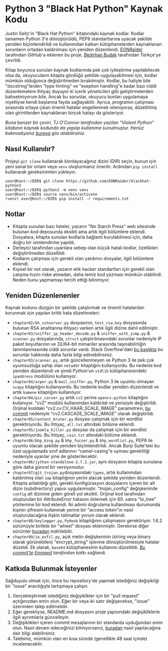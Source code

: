 # Python 3 "Black Hat Python" Kaynak Kodu

Justin Seitz'in "Black Hat Python" kitabındaki kaynak kodlar. Kodlar tamamen Python 3'e dönüştürüldü, PEP8 standartlarına uyacak şekilde yeniden biçimlendirildi ve kullanımdan kalkan kütüphanelerden kaynaklanan sorunların ortadan kaldırılması için yeniden düzenlendi. [EONRaider](https://github.com/EONRaider/blackhat-python3) tarafından GitHub'a eklenen bu proje, [Bedirhan Budak](https://github.com/bedirhanbudak) tarafından Türkçe'ye çevrildi.

Kitap boyunca sunulan kaynak kodlarında pek çok iyileştirme yapılabilecek olsa da, okuyucuların kitapta gördüğü şekilde uygulayabilmesi için, kodlar mümkün olduğunca değiştirilmeden bırakılmıştır. Kodlar, bu haliyle bile "docstring"lerden "type hinting" ve "exeption handling"e kadar bazı ciddi düzenlemelere ihtiyaç duyuyor ki içerik yöneticileri gibi geliştirmelerden bahsetmiyorum bile. Ancak bu sorunlar, okuyucu bunları uygulamaya niyetliyse kendi başlarına fayda sağlayabilir. Ayrıca, programın çalışması sırasında ortaya çıkan önemli hatalar engellenmek isteniyorsa, düzeltilmiş olan girintilerden kaynaklanan birçok hatayı da gösteriyor.
 
*Buna benzer bir çeviri, TJ O'Connor tarafından yazılan "Violent Python" kitabının kaynak kodunda da yapılıp kullanıma sunulmuştur. Henüz bakmadıyanız [buraya](https://github.com/EONRaider/violent-python3) göz atabilirsiniz.*

## Nasıl Kullanılır?
Projeyi `git clone` kullanarak klonlayacağınız dizini (DIR) seçin, bunun için yeni sanal bir ortam veya `venv` oluşturmanız önerilir. Ardından `pip install` kullanarak gereksinimleri yükleyin.

```
user@host:~/DIR$ git clone https://github.com/EONRaider/blackhat-python3
user@host:~/DIR$ python3 -m venv venv
user@host:~/DIR$ source venv/bin/activate
(venv) user@host:~/DIR$ pip install -r requirements.txt
```

## Notlar
- Kitapta sunulan bazı listeler, yazarın "No Starch Press" web sitesinde bulunan kod deposunda eksikti ama artık ilgili bölümlere eklendi. Dosyalara, kitapta sunulan kodlarla bağlantı kurulabilmesi için, daha doğru bir isimlendirme yapıldı.
- Derleyici tarafından uyarılara sebep olan küçük hatalı kodlar, özellikleri değiştirilmeden düzeltildi.
- Kodların çalışması için gerekli olan yardımcı dosyalar, ilgili bölümlere eklendi.
- Kişisel bir not olarak, yazarın etik hacker standartları için gerekli olan çalışma hızını riske atmadan, daha temiz kod yazması mümkün olabilirdi. Neden bunu yapmamayı tercih ettiği bilinmiyor.

## Yeniden Düzenlenenler
Kaynak kodunu düzgün bir şekilde çalıştırmak ve önemli hatalardan korunmak için yapılan kritik hata düzeltmeleri:
- `chapter02/bh_sshserver.py` dosyasının, `test_rsa.key` dosyasında bulunan RSA anahtarına ihtiyacı varken artık ilgili dizine dahil edilmiştir.
- `chapter03/sniffer_ip_header_decode.py` & `sniffer_with_icmp.py` & `scanner.py` dosyalarında, `struct` çalıştırılmasındaki sorunlar nedeniyle IP paket boyutlarının ve 32/64-bit mimariler arasında taşınabilirliğin tanımlanmasında ciddi sorunlar vardı. Stack Overflow'daki [bu başlıkta](https://stackoverflow.com/questions/29306747/python-sniffing-from-black-hat-python-book#29307402) bu sorunlar hakkında daha fazla bilgi edinebilirsiniz.
- `chapter03/scanner.py`, artık güncellenmeyen ve Python 3 ile pek çok uyumsuzluğa sahip olan `netaddr` kitaplığını kullanıyordu. Bu nedenle kod yeniden düzenlendi ve şimdi Python'un `stdlib` kütüphanesindeki `ipaddress` modülünü kullanıyor.
- `chapter04/arper.py` & `mail_sniffer.py`, Python 3 ile uyumlu olmayan `scapy` kitaplığını kullanıyordu. Bu nedenle kodlar yeniden düzenlendi ve artık `kamene` kitaplığını kullanılıyor.
- `chapter04/pic_carver.py` artık `cv2` yerine `opencv-python` kitaplığını kullanıyor. "cv2" modülü kullanımdan kaldırıldı ve yenisiyle değiştirildi. Orijinal koddaki "cv2.cv.CV_HAAR_SCALE_IMAGE" parametresi, [bu commit](https://github.com/ragulin/face-recognition-server/commit/7b9773be352cbcd8a3aff50c7371f8aaf737bc5c) nedeniyle "cv2.CASCADE_SCALE_IMAGE" olarak değiştirildi.
- `chapter05/content_bruter.py` dosyası çalışmak için bir wordlist gerektiriyordu. Bu ihtiyaç, `all.txt` altındaki bölüme eklendi.
- `chapter05/joomla_killer.py` dosyası da çalışmak için bir wordlist gerektiriyordu. Bu ihtiyaç, `cain.txt` altındaki bölüme eklendi.
- `chapter06/bhp_bing.py` & `bhp_fuzzer.py` & `bhp_wordlist.py`, PEP8 ile uyumlu olacak şekilde yeniden biçimlendirildi. Ancak Burp Suite'teki bu özel uygulamada sınıf adlarının "camel-casing"e uyması gerekliliği nedeniyle uyarılar yine de gösterilecektir.
- `chapter06/jython-standalone-2.7.2.jar`, aynı dosyanın kitapta sunulana göre daha güncel bir versiyonudur.
- `chapter07/git_trojan.py`dosyasındaki `types`, artık kullanımdan kaldırılmış olan `imp` kitaplığının yerini alacak şekilde yeniden düzenlendi. Kitapta anlatıldığı gibi, gerekli konfigürasyon dosyalarını içeren bir alt dizin (subdirectory) yapısı uygulanmıştır. "trojan_config" değişkeninde `config` alt dizinine giden göreli yol eksikti. Orijinal kod tarafından oluşturulan bir AttributeError hatasını önlemek için 60. satıra "to_tree" yöntemine bir kod eklendi. İki adımlı doğrulama kullanılması durumunda kişinin şifresini kullanmak yerine bir "access token"ın nasıl oluşturulacağına ilişkin talimatlar yorum olarak eklendi.
- `chapter08/keylogger.py`, `PyHook` kitaplığının çalışmasını gerektiriyor. 1.6.2 sürümüyle birlikte bir "wheel" dosyası eklenmiştir. Gerekirse diğer sürümler [buradan](https://www.lfd.uci.edu/~gohlke/pythonlibs/#pyhook) indirilebilir.
- `chapter09/ie_exfil.py`, açık metin değişkeninin (string veya binary olarak görünebilen) "encrypt_string" işlevine dönüştürülmesiyle hatalar düzeldi. Ek olarak, `base64` kütüphanesinin kullanımı düzeltildi. *[Bu commit'te](https://github.com/EONRaider/blackhat-python3/pull/2/commits/fcab6afc19fc4ea01b8c5c475e7b8c5e4b158df6) [Enraged](https://github.com/Enraged) tarafından katkı sağlandı.*

## Katkıda Bulunmak İsteyenler
Sağduyulu olmak için, önce bu repository'de yapmak istediğiniz değişikliği bir "issue" aracılığıyla tartışmaya çalışın.

1. Gerçekleştirmek istediğiniz değişiklikler için bir "pull request" açtığınızdan emin olun. Eğer bir veya iki satır değişecekse, "issue" üzerinden talep edilmelidir.
2. Eğer gerekliyse, README.md dosyasını proje yapısındaki değişikliklerle ilgili ayrıntılarla güncelleyin.
3. Değişiklikleri içeren commit mesajlarının bir standarda uyduğundan emin olun. Nasıl devam edeceğinizi bilmiyorsanız, [buradan](https://chris.beams.io/posts/git-commit/) nasıl yapılacağına dair bilgi alabilirsiniz.
4. Talebiniz, mümkün olan en kısa sürede (genellikle 48 saat içinde) incelenecektir.
